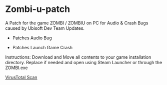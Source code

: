 # Zombi-u-patch
A Patch for the game ZOMBI / ZOMBIU on PC for Audio &amp; Crash Bugs caused by Ubisoft Dev Team Updates.

+ Patches Audio Bug

+ Patches Launch Game Crash

Instructions: Download and Move all contents to your game installation directory. Replace if needed and open using Steam Launcher or through the ZOMBI.exe

[VirusTotal Scan](https://www.virustotal.com/gui/file/9bcc8e40871e8a8c4bacd29b873d995d6526fef9b55b454bc9c870e1b1af5ffe)
